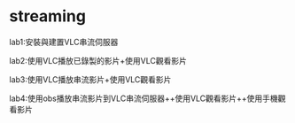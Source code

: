 # streaming

lab1:安裝與建置VLC串流伺服器

lab2:使用VLC播放已錄製的影片+使用VLC觀看影片

lab3:使用VLC播放串流影片+使用VLC觀看影片

lab4:使用obs播放串流影片到VLC串流伺服器++使用VLC觀看影片++使用手機觀看影片

